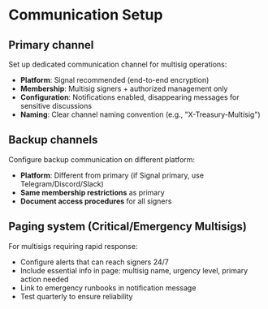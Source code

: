 # Communication Setup

## Primary channel

Set up dedicated communication channel for multisig operations:
- **Platform**: Signal recommended (end-to-end encryption)
- **Membership**: Multisig signers + authorized management only
- **Configuration**: Notifications enabled, disappearing messages for sensitive discussions
- **Naming**: Clear channel naming convention (e.g., "X-Treasury-Multisig")

## Backup channels

Configure backup communication on different platform:
- **Platform**: Different from primary (if Signal primary, use Telegram/Discord/Slack)
- **Same membership restrictions** as primary
- **Document access procedures** for all signers

## Paging system (Critical/Emergency Multisigs)

For multisigs requiring rapid response:
- Configure alerts that can reach signers 24/7
- Include essential info in page: multisig name, urgency level, primary action needed
- Link to emergency runbooks in notification message
- Test quarterly to ensure reliability